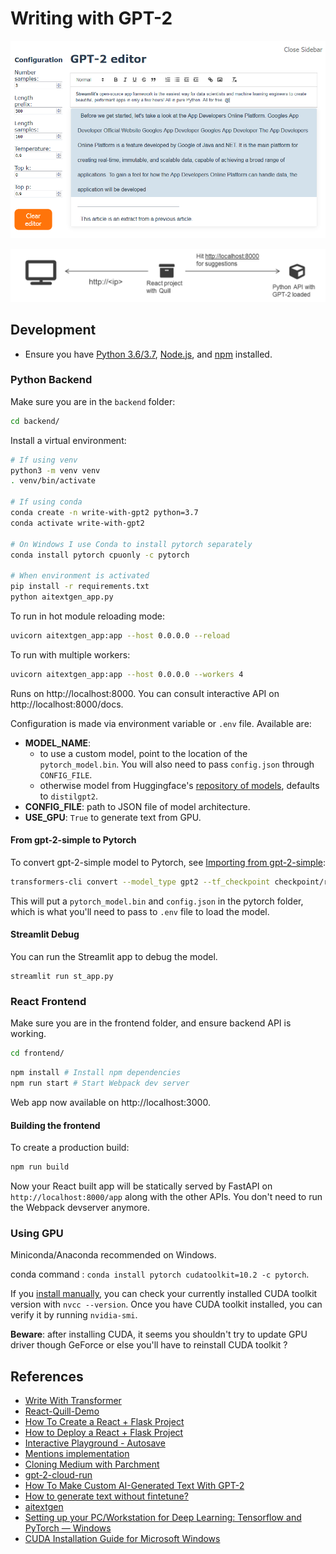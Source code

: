 # Writing with GPT-2

![](./img/demo.png)

![](./img/diagram.png)

## Development

- Ensure you have [Python 3.6/3.7](https://www.python.org/downloads/), [Node.js](https://nodejs.org), and [npm](https://docs.npmjs.com/downloading-and-installing-node-js-and-npm) installed.

### Python Backend

Make sure you are in the `backend` folder:

```sh
cd backend/
```

Install a virtual environment:

```sh
# If using venv
python3 -m venv venv
. venv/bin/activate

# If using conda
conda create -n write-with-gpt2 python=3.7
conda activate write-with-gpt2

# On Windows I use Conda to install pytorch separately
conda install pytorch cpuonly -c pytorch

# When environment is activated
pip install -r requirements.txt
python aitextgen_app.py
```

To run in hot module reloading mode:

```sh
uvicorn aitextgen_app:app --host 0.0.0.0 --reload
```

To run with multiple workers:

```sh
uvicorn aitextgen_app:app --host 0.0.0.0 --workers 4
```

Runs on http://localhost:8000. You can consult interactive API on http://localhost:8000/docs.

Configuration is made via environment variable or `.env` file. Available are:

- **MODEL_NAME**:
  - to use a custom model, point to the location of the `pytorch_model.bin`.
    You will also need to pass `config.json` through `CONFIG_FILE`.
  - otherwise model from Huggingface's [repository of models](https://huggingface.co/), defaults to `distilgpt2`.
- **CONFIG_FILE**: path to JSON file of model architecture.
- **USE_GPU**: `True` to generate text from GPU.

#### From gpt-2-simple to Pytorch

To convert gpt-2-simple model to Pytorch, see [Importing from gpt-2-simple](https://docs.aitextgen.io/gpt-2-simple/):

```sh
transformers-cli convert --model_type gpt2 --tf_checkpoint checkpoint/run1 --pytorch_dump_output pytorch --config checkpoint/run1/hparams.json
```

This will put a `pytorch_model.bin` and `config.json` in the pytorch folder, which is what you'll need to pass to `.env` file to load the model.

#### Streamlit Debug

You can run the Streamlit app to debug the model.

```
streamlit run st_app.py
```

### React Frontend

Make sure you are in the frontend folder, and ensure backend API is working.

```sh
cd frontend/
```

```sh
npm install # Install npm dependencies
npm run start # Start Webpack dev server
```

Web app now available on http://localhost:3000.

#### Building the frontend

To create a production build:

```sh
npm run build
```

Now your React built app will be statically served by FastAPI on `http://localhost:8000/app` along with the other APIs. You don't need to run the Webpack devserver anymore.

### Using GPU

Miniconda/Anaconda recommended on Windows.

conda command : `conda install pytorch cudatoolkit=10.2 -c pytorch`.

If you [install manually](https://developer.nvidia.com/cuda-toolkit), you can check your currently installed CUDA toolkit version with `nvcc --version`. Once you have CUDA toolkit installed, you can verify it by running `nvidia-smi`.

**Beware**: after installing CUDA, it seems you shouldn't try to update GPU driver though GeForce or else you'll have to reinstall CUDA toolkit ?

## References

- [Write With Transformer](https://transformer.huggingface.co/doc/distil-gpt2)
- [React-Quill-Demo](https://codesandbox.io/s/tn2x3)
- [How To Create a React + Flask Project](https://blog.miguelgrinberg.com/post/how-to-create-a-react--flask-project)
- [How to Deploy a React + Flask Project](https://blog.miguelgrinberg.com/post/how-to-deploy-a-react--flask-project)
- [Interactive Playground - Autosave](https://quilljs.com/playground/#autosave)
- [Mentions implementation](https://github.com/zenoamaro/react-quill/issues/324)
- [Cloning Medium with Parchment](https://quilljs.com/guides/cloning-medium-with-parchment/)
- [gpt-2-cloud-run](https://github.com/minimaxir/gpt-2-cloud-run)
- [How To Make Custom AI-Generated Text With GPT-2](https://minimaxir.com/2019/09/howto-gpt2/)
- [How to generate text without fintetune?](https://github.com/minimaxir/gpt-2-simple/issues/10)
- [aitextgen](https://docs.aitextgen.io/)
- [Setting up your PC/Workstation for Deep Learning: Tensorflow and PyTorch — Windows](https://towardsdatascience.com/setting-up-your-pc-workstation-for-deep-learning-tensorflow-and-pytorch-windows-9099b96035cb)
- [CUDA Installation Guide for Microsoft Windows](https://docs.nvidia.com/cuda/cuda-installation-guide-microsoft-windows/)

